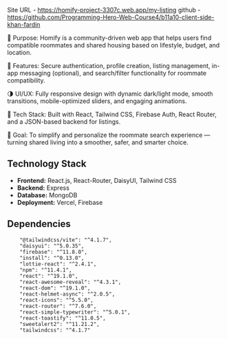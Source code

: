
Site URL - https://homify-project-3307c.web.app/my-listing
github - https://github.com/Programming-Hero-Web-Course4/b11a10-client-side-khan-fardin

🎯 Purpose:
Homify is a community-driven web app that helps users find compatible roommates and shared housing based on lifestyle, budget, and location.

🔐 Features:
Secure authentication, profile creation, listing management, in-app messaging (optional), and search/filter functionality for roommate compatibility.

🌗 UI/UX:
Fully responsive design with dynamic dark/light mode, smooth transitions, mobile-optimized sliders, and engaging animations.

🧱 Tech Stack:
Built with React, Tailwind CSS, Firebase Auth, React Router, and a JSON-based backend for listings.

🚀 Goal:
To simplify and personalize the roommate search experience — turning shared living into a smoother, safer, and smarter choice.

## Technology Stack
- **Frontend:** React.js, React-Router, DaisyUI, Tailwind CSS
- **Backend:** Express
- **Database:** MongoDB
- **Deployment:** Vercel, Firebase

## Dependencies
        "@tailwindcss/vite": "^4.1.7",
        "daisyui": "^5.0.35",
        "firebase": "^11.8.0",
        "install": "^0.13.0",
        "lottie-react": "^2.4.1",
        "npm": "^11.4.1",
        "react": "^19.1.0",
        "react-awesome-reveal": "^4.3.1",
        "react-dom": "^19.1.0",
        "react-helmet-async": "^2.0.5",
        "react-icons": "^5.5.0",
        "react-router": "^7.6.0",
        "react-simple-typewriter": "^5.0.1",
        "react-toastify": "^11.0.5",
        "sweetalert2": "^11.21.2",
        "tailwindcss": "^4.1.7"